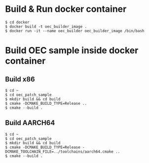 # Build & Run docker container
```
$ cd docker
$ docker build -t oec_builder_image .
$ docker run -it --name oec_builder oec_builder_image /bin/bash
```

# Build OEC sample inside docker container
## Build x86
```
$ cd ~
$ cd oec_patch_sample
$ mkdir build && cd build
$ cmake -DCMAKE_BUILD_TYPE=Release ..
$ cmake --build .
```
## Build AARCH64
```
$ cd ~
$ cd oec_patch_sample
$ mkdir build && cd build
$ cmake -DCMAKE_BUILD_TYPE=Release -DCMAKE_TOOLCHAIN_FILE=../toolchains/aarch64.cmake ..
$ cmake --build .
```
